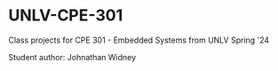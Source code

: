 # UNLV-CPE-301
Class projects for CPE 301 - Embedded Systems from UNLV Spring '24

Student author: Johnathan Widney

